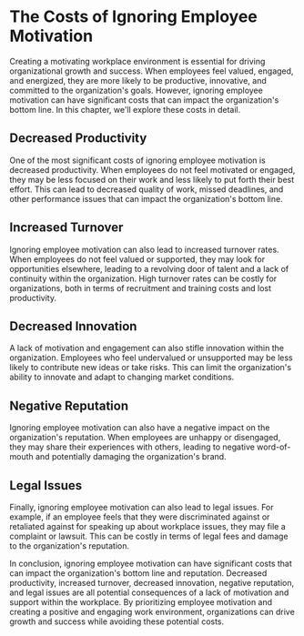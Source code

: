 The Costs of Ignoring Employee Motivation
===============================================================================================================================

Creating a motivating workplace environment is essential for driving organizational growth and success. When employees feel valued, engaged, and energized, they are more likely to be productive, innovative, and committed to the organization's goals. However, ignoring employee motivation can have significant costs that can impact the organization's bottom line. In this chapter, we'll explore these costs in detail.

Decreased Productivity
----------------------

One of the most significant costs of ignoring employee motivation is decreased productivity. When employees do not feel motivated or engaged, they may be less focused on their work and less likely to put forth their best effort. This can lead to decreased quality of work, missed deadlines, and other performance issues that can impact the organization's bottom line.

Increased Turnover
------------------

Ignoring employee motivation can also lead to increased turnover rates. When employees do not feel valued or supported, they may look for opportunities elsewhere, leading to a revolving door of talent and a lack of continuity within the organization. High turnover rates can be costly for organizations, both in terms of recruitment and training costs and lost productivity.

Decreased Innovation
--------------------

A lack of motivation and engagement can also stifle innovation within the organization. Employees who feel undervalued or unsupported may be less likely to contribute new ideas or take risks. This can limit the organization's ability to innovate and adapt to changing market conditions.

Negative Reputation
-------------------

Ignoring employee motivation can also have a negative impact on the organization's reputation. When employees are unhappy or disengaged, they may share their experiences with others, leading to negative word-of-mouth and potentially damaging the organization's brand.

Legal Issues
------------

Finally, ignoring employee motivation can also lead to legal issues. For example, if an employee feels that they were discriminated against or retaliated against for speaking up about workplace issues, they may file a complaint or lawsuit. This can be costly in terms of legal fees and damage to the organization's reputation.

In conclusion, ignoring employee motivation can have significant costs that can impact the organization's bottom line and reputation. Decreased productivity, increased turnover, decreased innovation, negative reputation, and legal issues are all potential consequences of a lack of motivation and support within the workplace. By prioritizing employee motivation and creating a positive and engaging work environment, organizations can drive growth and success while avoiding these potential costs.
